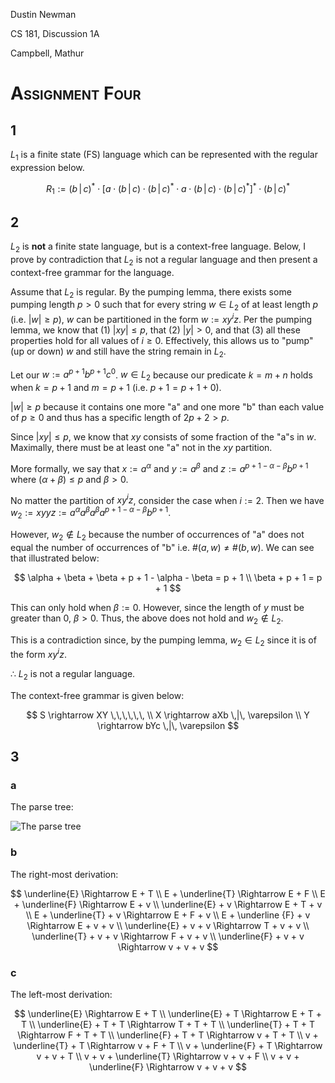 Dustin Newman

CS 181, Discussion 1A

Campbell, Mathur

# <font style="font-variant: small-caps">Assignment Four</font>

## 1

$L_1$ is a finite state (FS) language which can be represented with the regular expression below.

$$
R_1 := (b\,|\,c)^* \cdot [a \cdot (b\,|\,c) \cdot (b\,|\,c)^* \cdot 
a \cdot (b\,|\,c) \cdot (b\,|\,c)^*]^* \cdot (b\,|\,c)^*
$$

<div style="page-break-after: always; break-after: page;"></div>

## 2

$L_2$ is **not** a finite state language, but is a context-free language. Below, I prove by contradiction that $L_2$ is not a regular language and then present a context-free grammar for the language.

Assume that $L_2$ is regular. By the pumping lemma, there exists some pumping length $p \gt 0$ such that for every string $w \in L_2$ of at least length $p$ (i.e. $|w| \geq p$), $w$ can be partitioned in the form $w := xy^iz$. Per the pumping lemma, we know that (1) $|xy| \le p$, that (2) $|y| \gt 0$, and that (3) all these properties hold for all values of $i \ge 0$. Effectively, this allows us to "pump" (up or down) $w$ and still have the string remain in $L_2$.

Let our $w := a^{p+1}b^{p+1}c^{0}$. $w \in L_2$ because our predicate $k = m + n$ holds when $k = p + 1$ and $m = p + 1$ (i.e. $p + 1 = p + 1 + 0$). 

$|w| \ge p$ because it contains one more "a" and one more "b" than each value of $p \ge 0$ and thus has a specific length of $2p + 2 \gt p$.

Since $|xy| \le p$, we know that $xy$ consists of some fraction of the "a"s in $w$. Maximally, there must be at least one "a" not in the $xy$ partition.

More formally, we say that $x := a^{\alpha}$ and $y := a^{\beta}$ and $z := a^{p + 1- \alpha - \beta}b^{p + 1}$ where $(\alpha + \beta) \le p$ and $\beta \gt 0$.

No matter the partition of $xy^iz$, consider the case when $i := 2$. Then we have $w_2 := xyyz := a^{\alpha}a^{\beta}a^{\beta}a^{p + 1- \alpha - \beta}b^{p + 1}$. 

However, $w_2 \not\in L_2$ because the number of occurrences of "a" does not equal the number of occurrences of "b" i.e. $\#(a,w) \neq \# (b, w)$. We can see that illustrated below:

$$
\alpha + \beta + \beta + p + 1 - \alpha - \beta = p + 1 \\
\beta + p + 1 = p + 1
$$

This can only hold when $\beta := 0$. However, since the length of $y$ must be greater than 0, $\beta \gt 0$. Thus, the above does not hold and $w_2 \not\in L_2$.

This is a contradiction since, by the pumping lemma, $w_2 \in L_2$ since it is of the form $xy^iz$.

$\therefore$ $L_2$ is not a regular language.

The context-free grammar is given below:

$$
S \rightarrow XY \,\,\,\,\,\, \\
X \rightarrow aXb \,|\, \varepsilon \\
Y \rightarrow bYc \,|\, \varepsilon
$$

<div style="page-break-after: always; break-after: page;"></div>

## 3

### a

The parse tree:

<img title="" src="/Users/dustinnewman/Documents/CS181/hw/4/3.a.png" alt="The parse tree" data-align="center">

<div style="page-break-after: always; break-after: page;"></div>

### b

The right-most derivation:

$$
\underline{E} \Rightarrow E + T \\
E + \underline{T} \Rightarrow E + F \\
E + \underline{F} \Rightarrow E + v \\
\underline{E} + v \Rightarrow E + T + v \\
E + \underline{T} + v \Rightarrow E + F + v \\
E + \underline {F} + v \Rightarrow E + v + v \\
\underline{E} + v + v \Rightarrow T + v + v \\
\underline{T} + v + v \Rightarrow F + v + v \\
\underline{F} + v + v \Rightarrow v + v + v
$$

<div style="page-break-after: always; break-after: page;"></div>

### c

The left-most derivation:

$$
\underline{E} \Rightarrow E + T \\
\underline{E} + T \Rightarrow E + T + T \\
\underline{E} + T + T \Rightarrow T + T + T \\
\underline{T} + T + T \Rightarrow F + T + T \\
\underline{F} + T + T \Rightarrow v + T + T \\
v + \underline{T} + T \Rightarrow v + F + T \\
v + \underline{F} + T \Rightarrow v + v + T \\
v + v + \underline{T} \Rightarrow v + v + F \\
v + v + \underline{F} \Rightarrow v + v + v
$$
